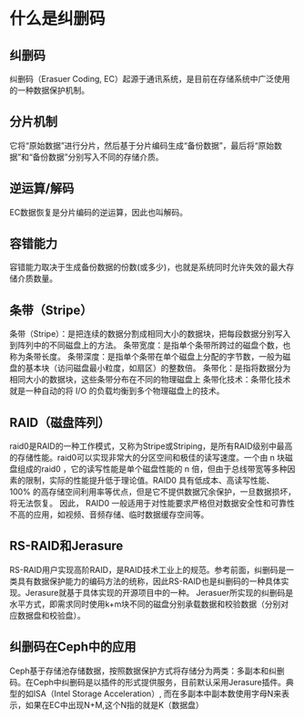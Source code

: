 # 什么是纠删码

## 纠删码
纠删码（Erasuer Coding, EC）起源于通讯系统，是目前在存储系统中广泛使用的一种数据保护机制。
## 分片机制
它将“原始数据”进行分片，然后基于分片编码生成“备份数据”，最后将“原始数据”和“备份数据”分别写入不同的存储介质。

## 逆运算/解码
EC数据恢复是分片编码的逆运算，因此也叫解码。

## 容错能力
容错能力取决于生成备份数据的份数(或多少)，也就是系统同时允许失效的最大存储介质数量。

## 条带（Stripe）
条带（Stripe）：是把连续的数据分割成相同大小的数据块，把每段数据分别写入到阵列中的不同磁盘上的方法。
条带宽度：是指单个条带所跨过的磁盘个数，也称为条带长度。
条带深度：是指单个条带在单个磁盘上分配的字节数，一般为磁盘的基本块（访问磁盘最小粒度，如扇区）的整数倍。
条带化：是指将数据分为相同大小的数据块，这些条带分布在不同的物理磁盘上
条带化技术：条带化技术就是一种自动的将 I/O 的负载均衡到多个物理磁盘上的技术。


## RAID（磁盘阵列）
raid0是RAID的一种工作模式，又称为Stripe或Striping，是所有RAID级别中最高的存储性能。raid0可以实现非常大的分区空间和极佳的读写速度。一个由 n 块磁盘组成的raid0 ，它的读写性能是单个磁盘性能的 n 倍，但由于总线带宽等多种因素的限制，实际的性能提升低于理论值。RAID0 具有低成本、高读写性能、 100% 的高存储空间利用率等优点，但是它不提供数据冗余保护，一旦数据损坏，将无法恢复。 因此， RAID0 一般适用于对性能要求严格但对数据安全性和可靠性不高的应用，如视频、音频存储、临时数据缓存空间等。


## RS-RAID和Jerasure
RS-RAID用户实现高阶RAID，是RAID技术工业上的规范。参考前面，纠删码是一类具有数据保护能力的编码方法的统称，因此RS-RAID也是纠删码的一种具体实现。Jerasure就基于具体实现的开源项目中的一种。
Jerasuer所实现的纠删码是水平方式，即需求同时使用k+m块不同的磁盘分别承载数据和校验数据（分别对应数据盘和校验盘）。

## 纠删码在Ceph中的应用
Ceph基于存储池存储数据，按照数据保护方式将存储分为两类：多副本和纠删码。在Ceph中纠删码是以插件的形式提供服务，目前默认采用Jerasure插件。典型的如ISA（Intel Storage Acceleration）,
而在多副本中副本数使用字母N来表示，如果在EC中出现N+M,这个N指的就是K（数据盘）